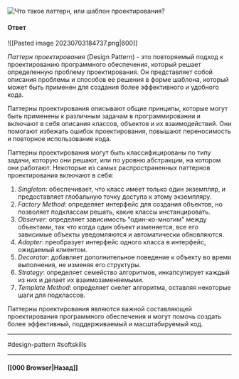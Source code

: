 ![Что такое паттерн, или шаблон проектирования?](https://youtu.be/N1wPX5Z4HKE?t=216)

#### Ответ

![[Pasted image 20230703184737.png|600]]

*Паттерн проектирования* (Design Pattern) - это повторяемый подход к проектированию программного обеспечения, который решает определенную проблему проектирования. 
Он представляет собой описания проблемы и способов ее решения в форме шаблона, который может быть применен для создания более эффективного и удобного кода.

Паттерны проектирования описывают общие принципы, которые могут быть применены к различным задачам в программировании и включают в себя описания классов, объектов и их взаимодействий. Они помогают избежать ошибок проектирования, повышают переносимость и повторное использование кода.

Паттерны проектирования могут быть классифицированы по типу задачи, которую они решают, или по уровню абстракции, на котором они работают. Некоторые из самых распространенных паттернов проектирования включают в себя:

1. *Singleton*: обеспечивает, что класс имеет только один экземпляр, и предоставляет глобальную точку доступа к этому экземпляру.
2. *Factory Method*: определяет интерфейс для создания объектов, но позволяет подклассам решать, какие классы инстанцировать.
3. *Observer*: определяет зависимость "один-ко-многим" между объектами, так что когда один объект изменяется, все его зависимые объекты уведомляются и автоматически обновляются.
4. *Adapter*: преобразует интерфейс одного класса в интерфейс, ожидаемый клиентом.
5. *Decorator*: добавляет дополнительное поведение к объекту во время выполнения, не изменяя его структуры.
6. *Strategy*: определяет семейство алгоритмов, инкапсулирует каждый из них и делает их взаимозаменяемыми.
7. *Template Method*: определяет скелет алгоритма, оставляя некоторые шаги для подклассов.

Паттерны проектирования являются важной составляющей проектирования программного обеспечения и могут помочь создать более эффективный, поддерживаемый и масштабируемый код.

___
#design-pattern #softskills 

___

#### [[000 Browser|Назад]]
